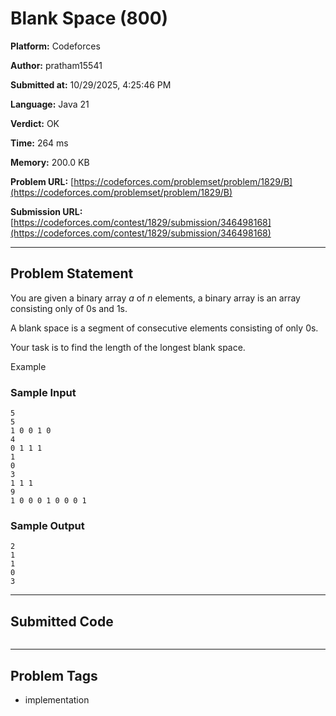 
# Blank Space (800)

**Platform:** Codeforces  

**Author:** pratham15541  

**Submitted at:** 10/29/2025, 4:25:46 PM  

**Language:** Java 21  

**Verdict:** OK  

**Time:** 264 ms  

**Memory:** 200.0 KB  

**Problem URL:** [https://codeforces.com/problemset/problem/1829/B](https://codeforces.com/problemset/problem/1829/B)  

**Submission URL:** [https://codeforces.com/contest/1829/submission/346498168](https://codeforces.com/contest/1829/submission/346498168)  

---

## Problem Statement
You are given a binary array $a$ of $n$ elements, a binary array is an array consisting only of $0$s and $1$s. 

A blank space is a segment of consecutive elements consisting of only $0$s. 

Your task is to find the length of the longest blank space.

Example

### Sample Input
```
5
5
1 0 0 1 0
4
0 1 1 1
1
0
3
1 1 1
9
1 0 0 0 1 0 0 0 1
```

### Sample Output
```
2
1
1
0
3
```

---

## Submitted Code

```java

```

---

## Problem Tags
- implementation
